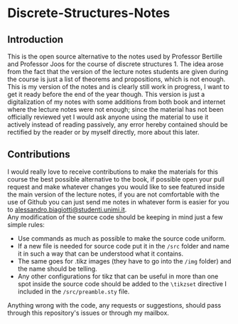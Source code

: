 # Discrete-Structures-Notes
## Introduction
This is the open source alternative to the notes used by Professor Bertille and Professor Joos for the course of discrete structures 1. The idea arose from the fact that the version of the lecture notes students are given during the course is just a list of theorems and propositions, which is not enough.<br>
This is my version of the notes and is clearly still work in progress, I want to get it ready before the end of the year though.
This version is just a digitalization of my notes with some additions from both book and internet where the lecture notes were not enough; since the material has not been officially reviewed yet I would ask anyone using the material to use it actively instead of reading passively, any error hereby contained should be rectified by the reader or by myself directly, more about this later.

## Contributions
I would really love to receive contributions to make the materials for this course the best possible alternative to the book, if possible open your pull request and make whatever changes you would like to see featured inside the main version of the lecture notes, if you are not comfortable with the use of Github you can just send me notes in whatever form is easier for you to <a href="mailto:alessandro.biagiotti@studenti.unimi.it">alessandro.biagiotti@studenti.unimi.it</a>.<br>
Any modification of the source code should be keeping in mind just a few simple rules:
  - Use commands as much as possible to make the source code uniform.
  - If a new file is needed for source code put it in the <code>/src</code> folder and name it in such a way that can be understood what it contains.
  - The same goes for .tikz images (they have to go into the <code>/img</code> folder) and the name should be telling.
  - Any other configurations for tikz that can be useful in more than one spot inside the source code should be added to the <code>\tikzset</code> directive I included in the <code>/src/preamble.sty</code> file.

Anything wrong with the code, any requests or suggestions, should pass through this repository's issues or through my mailbox.
